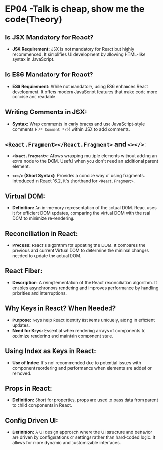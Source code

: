 # EP04 -Talk is cheap, show me the code(Theory)


## Is JSX Mandatory for React?

- **JSX Requirement:** JSX is not mandatory for React but highly recommended. It simplifies UI development by allowing HTML-like syntax in JavaScript.

## Is ES6 Mandatory for React?

- **ES6 Requirement:** While not mandatory, using ES6 enhances React development. It offers modern JavaScript features that make code more concise and readable.

## Writing Comments in JSX:

- **Syntax:** Wrap comments in curly braces and use JavaScript-style comments (`{/* Comment */}`) within JSX to add comments.

## `<React.Fragment></React.Fragment>` and `<></>`:

- **`<React.Fragment>`:** Allows wrapping multiple elements without adding an extra node to the DOM. Useful when you don't need an additional parent element.
  
- **`<></>` (Short Syntax):** Provides a concise way of using fragments. Introduced in React 16.2, it's shorthand for `<React.Fragment>`.

## Virtual DOM:

- **Definition:** An in-memory representation of the actual DOM. React uses it for efficient DOM updates, comparing the virtual DOM with the real DOM to minimize re-rendering.

## Reconciliation in React:

- **Process:** React's algorithm for updating the DOM. It compares the previous and current Virtual DOM to determine the minimal changes needed to update the actual DOM.

## React Fiber:

- **Description:** A reimplementation of the React reconciliation algorithm. It enables asynchronous rendering and improves performance by handling priorities and interruptions.

## Why Keys in React? When Needed?

- **Purpose:** Keys help React identify list items uniquely, aiding in efficient updates.
- **Need for Keys:** Essential when rendering arrays of components to optimize rendering and maintain component state.

## Using Index as Keys in React:

- **Use of Index:** It's not recommended due to potential issues with component reordering and performance when elements are added or removed.

## Props in React:

- **Definition:** Short for properties, props are used to pass data from parent to child components in React.

## Config Driven UI:

- **Definition:** A UI design approach where the UI structure and behavior are driven by configurations or settings rather than hard-coded logic. It allows for more dynamic and customizable interfaces.
